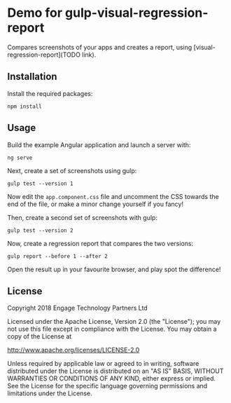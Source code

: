 # Demo for gulp-visual-regression-report

Compares screenshots of your apps and creates a report, using [visual-regression-report](TODO link).

## Installation

Install the required packages:

`npm install`


## Usage

Build the example Angular application and launch a server with:

`ng serve`

Next, create a set of screenshots using gulp:

`gulp test --version 1`

Now edit the `app.component.css` file and uncomment the CSS towards the end of the file, or make a minor change yourself if you fancy!

Then, create a second set of screenshots with gulp:

`gulp test --version 2`

Now, create a regression report that compares the two versions:

`gulp report --before 1 --after 2`

Open the result up in your favourite browser, and play spot the difference!


## License

Copyright 2018 Engage Technology Partners Ltd

Licensed under the Apache License, Version 2.0 (the "License");
you may not use this file except in compliance with the License.
You may obtain a copy of the License at

http://www.apache.org/licenses/LICENSE-2.0

Unless required by applicable law or agreed to in writing, software
distributed under the License is distributed on an "AS IS" BASIS,
WITHOUT WARRANTIES OR CONDITIONS OF ANY KIND, either express or implied.
See the License for the specific language governing permissions and
limitations under the License.
